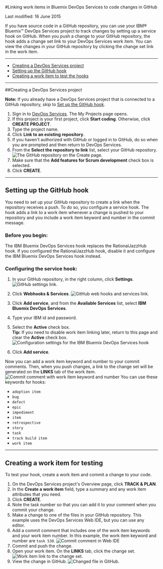 #Linking work items in Bluemix DevOps Services to code changes in GitHub

Last modified: 16 June 2015

If you have source code in a GitHub repository, you can use your IBM&reg; Bluemix&trade; DevOps Services project to track changes by setting up a service hook on GitHub. When you push a change to your GitHub repository, the hook adds a change set link to your DevOps Services work item. You can view the changes in your GitHub repository by clicking the change set link in the work item.

---

 * [Creating a DevOps Services project](#create_project)
 * [Setting up the GitHub hook](#github_hook)
 * [Creating a work item to test the hooks](#create_work_item)
 
---

<a name='create_project'></a>
##Creating a DevOps Services project

 **Note:** If you already have a DevOps Services project that is connected to a GitHub repository, skip to [Set up the GitHub hook](#github_hook).
1. Sign in to [DevOps Services][1]. The My Projects page opens.
2. If this project is your first project, click **Start coding**. Otherwise, click **CREATE PROJECT**.   
3. Type the project name.
4. Click **Link to an existing repository**.   
5. If you haven't authorized with GitHub or logged in to GitHub, do so when you are prompted and then return to DevOps Services.
6. From the **Select the repository to link** list, select your GitHub repository.  
![The GitHub repository on the Create page.][2]
7. Make sure that the **Add features for Scrum development** check box is selected.
8. Click **CREATE**.

---
<a name='github_hook'></a>
## Setting up the GitHub hook

You need to set up your GitHub repository to create a link when the repository receives a push. To do so, you configure a service hook. The hook adds a link to a work item whenever a change is pushed to your repository and you include a work item keyword and number in the commit message. 

### Before you begin:

The IBM Bluemix DevOps Services hook replaces the RationalJazzHub hook. If you configured the RationalJazzHub hook, disable it and configure the IBM Bluemix DevOps Services hook instead.

### Configuring the service hook:

1. In your GitHub repository, in the right column, click **Settings**.
![GitHub settings link.][4]
2. Click **Webhooks & Services**.
![GitHub web hooks and services link.][5]
3. Click **Add service**, and from the **Available Services** list, select **IBM Bluemix DevOps Services**.
4. Type your IBM id and password.
5. Select the **Active** check box.   
 **Tip:** If you need to disable work item linking later, return to this page and clear the **Active** check box.  
![Configuration settings for the IBM Bluemix DevOps Services hook][6]

6. Click **Add service**.

Now you can add a work item keyword and number to your commit comments. Then, when you push changes, a link to the change set will be generated on the **LINKS** tab of the work item.
![Commit comment with work item keyword and number][7]
You can use these keywords for hooks:
   - `adoption item`
   - `bug`
   - `defect`
   - `epic`
   - `impediment`
   - `item`
   - `retrospective`
   - `story`
   - `task`
   - `track build item`
   - `work item`

---
<a name='create_work_item'></a>
## Creating a work item for testing

To test your hook, create a work item and commit a change to your code.

1. On the DevOps Services project's Overview page, click **TRACK & PLAN**.
2. In the **Create a work item** field, type a summary and any work item attributes that you need.
3. Click **CREATE**.
4. Note the task number so that you can add it to your comment when you commit your change.
5. Make a change to one of the files in your GitHub repository. This example uses the DevOps Services Web IDE, but you can use any editor.
6. Add a commit comment that includes one of the work item keywords and your work item number. In this example, the work item keyword and number are `task 530`.
![Commit comment in Web IDE][8]
7. Commit and push the change.
8. Open your work item. On the **LINKS** tab, click the change set.   
![Work item link to the change set.][9]
9. View the change in GitHub.
![Changed file in GitHub.][10]


[1]: https://hub.jazz.net
[2]: /docs/reference/githubhooks/images/githubDevOpsProject.png
[4]: /docs/reference/githubhooks/images/githubSettings.png
[5]: /docs/reference/githubhooks/images/githubHooks.png
[6]: /docs/reference/githubhooks/images/githubServiceConfig2.png
[7]: /docs/reference/githubhooks/images/githubComment.png
[8]: /docs/reference/githubhooks/images/githubCommit.png
[9]: /docs/reference/githubhooks/images/githubLink.png
[10]: /docs/reference/githubhooks/images/githubChange.png

